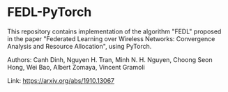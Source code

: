 # FEDL-PyTorch
This repository contains implementation of the algorithm "FEDL" proposed in the paper
"Federated Learning over Wireless Networks: Convergence Analysis and Resource Allocation", 
using PyTorch.

Authors: Canh Dinh, Nguyen H. Tran, Minh N. H. Nguyen, Choong Seon Hong, Wei Bao, 
Albert Zomaya, Vincent Gramoli

Link: https://arxiv.org/abs/1910.13067
